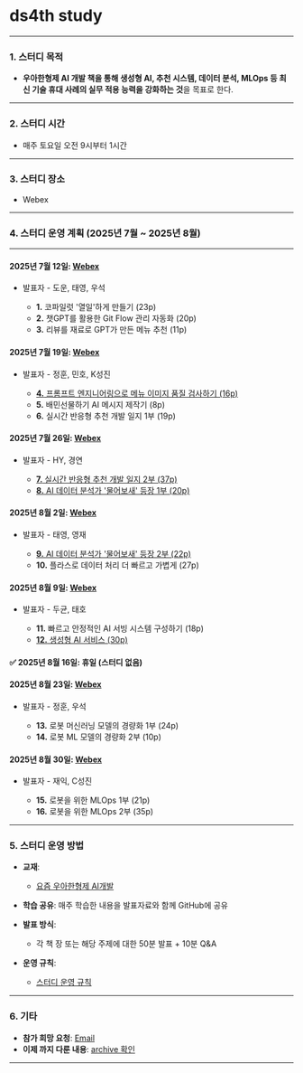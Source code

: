 # **ds4th study**

---

### **1. 스터디 목적**

* **우아한형제 AI 개발 책을 통해 생성형 AI, 추천 시스템, 데이터 분석, MLOps 등 최신 기술 휴대 사례의 실무 적용 능력을 강화하는 것**을 목표로 한다.

---

### **2. 스터디 시간**

* 매주 토요일 오전 9시부터 1시간

---

### **3. 스터디 장소**

* Webex

---

### **4. 스터디 운영 계획 (2025년 7월 \~ 2025년 8월)**

---

#### **2025년 7월 12일**: [Webex](https://lgehq.webex.com/lgehq-en/j.php?MTID=mcc5c6bcbab54df1068b5bcf989d9bf8c)

* 발표자 - 도운, 태영, 우석

  * **1.** 코파일럿 '열일'하게 만들기 (23p)
  * **2.** 챗GPT를 활용한 Git Flow 관리 자동화 (20p)
  * **3.** 리뷰를 재료로 GPT가 만든 메뉴 추천 (11p)

#### **2025년 7월 19일**: [Webex](https://lgehq.webex.com/lgehq-en/j.php?MTID=m6a7d825ed7ea81c2529ef9c97a40e520)

* 발표자 - 정훈, 민호, K성진

  * [**4.** 프롬프트 엔지니어링으로 메뉴 이미지 품질 검사하기 (16p)](https://github.com/restful3/ds4th_study/blob/main/source/%EC%9A%94%EC%A6%98_%EC%9A%B0%EC%95%84%ED%95%9C_AI%EA%B0%9C%EB%B0%9C/ch04_%ED%94%84%EB%A1%AC%ED%94%84%ED%8A%B8_%EC%97%94%EC%A7%80%EB%8B%88%EC%96%B4%EB%A7%81%EC%9C%BC%EB%A1%9C_%EB%A9%94%EB%89%B4_%EC%9D%B4%EB%AF%B8%EC%A7%80_%ED%92%88%EC%A7%88_%EA%B2%80%EC%88%98%ED%95%98%EA%B8%B0_%EC%A0%95%ED%9B%88.pdf)
  * **5.** 배민선물하기 AI 메시지 제작기 (8p)
  * **6.** 실시간 반응형 추천 개발 일지 1부 (19p)

#### **2025년 7월 26일**: [Webex](https://lgehq.webex.com/lgehq-en/j.php?MTID=m96b30ae920f54cf98cad46a72fb953b4)

* 발표자 - HY, 경연

  * [**7.** 실시간 반응형 추천 개발 일지 2부 (37p)](https://github.com/restful3/ds4th_study/blob/main/source/%EC%9A%94%EC%A6%98_%EC%9A%B0%EC%95%84%ED%95%9C_AI%EA%B0%9C%EB%B0%9C/CH07.%E1%84%89%E1%85%B5%E1%86%AF%E1%84%89%E1%85%B5%E1%84%80%E1%85%A1%E1%86%AB%20%E1%84%87%E1%85%A1%E1%86%AB%E1%84%8B%E1%85%B3%E1%86%BC%E1%84%92%E1%85%A7%E1%86%BC%20%E1%84%8E%E1%85%AE%E1%84%8E%E1%85%A5%E1%86%AB%20%E1%84%80%E1%85%A2%E1%84%87%E1%85%A1%E1%86%AF%20%E1%84%8B%E1%85%B5%E1%86%AF%E1%84%8C%E1%85%B52%E1%84%87%E1%85%AE%20.pdf)
  * [**8.** AI 데이터 분석가 '물어보새' 등장 1부 (20p)](https://github.com/restful3/ds4th_study/blob/main/source/%EC%9A%94%EC%A6%98_%EC%9A%B0%EC%95%84%ED%95%9C_AI%EA%B0%9C%EB%B0%9C/ch08_AI_%EB%8D%B0%EC%9D%B4%ED%84%B0_%EB%B6%84%EC%84%9D%EA%B0%80_'%EB%AC%BC%EC%96%B4%EB%B3%B4%EC%83%88'_%EB%93%B1%EC%9E%A5_1%EB%B6%80_%EA%B2%BD%EC%97%B0.pdf)

#### **2025년 8월 2일**: [Webex](https://lgehq.webex.com/lgehq-en/j.php?MTID=m14e6df7c9cca9fc49ed0f0550a03706d)

* 발표자 - 태영, 영재

  * [**9.** AI 데이터 분석가 '물어보새' 등장 2부 (22p)](https://github.com/restful3/ds4th_study/blob/main/source/%EC%9A%94%EC%A6%98_%EC%9A%B0%EC%95%84%ED%95%9C_AI%EA%B0%9C%EB%B0%9C/ch09_%EB%AC%BC%EC%96%B4%EB%B3%B4%EC%83%88_2%EB%B6%80_song.pdf)
  * **10.** 플라스로 데이터 처리 더 빠르고 가볍게 (27p)

#### **2025년 8월 9일**: [Webex](https://lgehq.webex.com/lgehq-en/j.php?MTID=md08bba3e4e99c60e3a3a67138d68abd5)

* 발표자 - 두균, 태호

  * **11.** 빠르고 안정적인 AI 서빙 시스템 구성하기 (18p)
  * [**12.** 생성형 AI 서비스 (30p)](https://github.com/restful3/ds4th_study/blob/main/source/%EC%9A%94%EC%A6%98_%EC%9A%B0%EC%95%84%ED%95%9C_AI%EA%B0%9C%EB%B0%9C/ch12_%EC%83%9D%EC%84%B1%ED%98%95_AI_%EC%84%9C%EB%B9%84%EC%8A%A4_AI_gateway_Teo.pdf)

#### **✅ 2025년 8월 16일**: 휴일 (스터디 없음)

#### **2025년 8월 23일**: [Webex](https://lgehq.webex.com/lgehq-en/j.php?MTID=m1310965289450c223b50a2ae842abbdf)

* 발표자 - 정훈, 우석

  * **13.** 로봇 머신러닝 모델의 경량화 1부 (24p)
  * **14.** 로봇 ML 모델의 경량화 2부 (10p)

#### **2025년 8월 30일**: [Webex](https://lgehq.webex.com/lgehq-en/j.php?MTID=m887dfc637270d7a4b653b62fdbdc8b85)

* 발표자 - 재익, C성진

  * **15.** 로봇을 위한 MLOps 1부 (21p)
  * **16.** 로봇을 위한 MLOps 2부 (35p)

---

### **5. 스터디 운영 방법**

* **교재**:

  * [요즘 우아한형제 AI개발](https://ridibooks.com/books/4547000060?_rdt_sid=category_bestsellers&_rdt_idx=7&_rdt_arg=2220)
* **학습 공유**: 매주 학습한 내용을 발표자료와 함께 GitHub에 공유
* **발표 방식**:

  * 각 책 장 또는 해당 주제에 대한 50분 발표 + 10분 Q\&A
* **운영 규칙**:

  * [스터디 운영 규칙](https://github.com/restful3/ds4th_study/blob/main/source/%EC%8A%A4%ED%84%B0%EB%94%94_%EC%9A%B4%EC%98%81_%EA%B7%9C%EC%B9%99_v01.pdf)

---

### **6. 기타**

* **참가 희망 요청**: [Email](mailto:restful3@gmail.com)
* **이제 까지 다룬 내용**: [archive 확인](https://github.com/restful3/ds4th_study/tree/main/archive)
---


